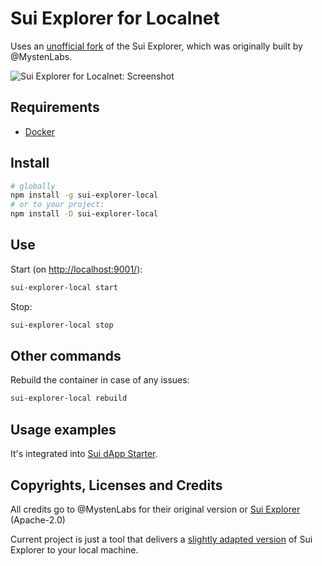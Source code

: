 # Sui Explorer for Localnet

Uses an [unofficial fork](https://github.com/kkomelin/sui-explorer/tree/after-fork) of the Sui Explorer, which was originally built by @MystenLabs.

![Sui Explorer for Localnet: Screenshot](https://repository-images.githubusercontent.com/797627100/4b573a30-32b8-4725-b101-bbeb70883470)

## Requirements

- [Docker](https://docs.docker.com/engine/install/)

## Install

```bash
# globally
npm install -g sui-explorer-local
# or to your project:
npm install -D sui-explorer-local
```

## Use

Start (on [http://localhost:9001/](http://localhost:9001/)):

```bash
sui-explorer-local start
```

Stop:

```bash
sui-explorer-local stop
```

## Other commands

Rebuild the container in case of any issues:

```bash
sui-explorer-local rebuild
```

## Usage examples

It's integrated into [Sui dApp Starter](https://github.com/kkomelin/sui-dapp-starter).

## Copyrights, Licenses and Credits

All credits go to @MystenLabs for their original version or [Sui Explorer](https://github.com/MystenLabs/sui-explorer) (Apache-2.0) 

Current project is just a tool that delivers a [slightly adapted version](https://github.com/kkomelin/sui-explorer/tree/after-fork) of Sui Explorer to your local machine.
